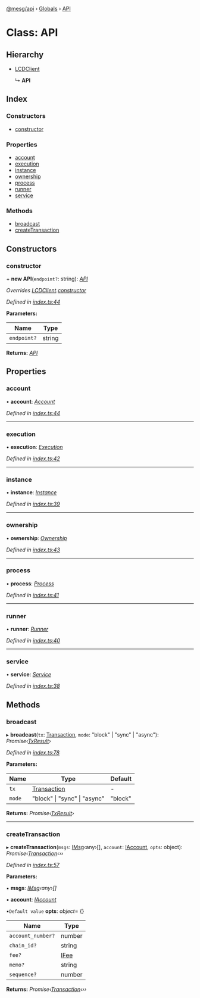 [@mesg/api](../README.md) › [Globals](../globals.md) › [API](api.md)

# Class: API

## Hierarchy

* [LCDClient](lcdclient.md)

  ↳ **API**

## Index

### Constructors

* [constructor](api.md#constructor)

### Properties

* [account](api.md#account)
* [execution](api.md#execution)
* [instance](api.md#instance)
* [ownership](api.md#ownership)
* [process](api.md#process)
* [runner](api.md#runner)
* [service](api.md#service)

### Methods

* [broadcast](api.md#broadcast)
* [createTransaction](api.md#createtransaction)

## Constructors

###  constructor

\+ **new API**(`endpoint?`: string): *[API](api.md)*

*Overrides [LCDClient](lcdclient.md).[constructor](lcdclient.md#constructor)*

*Defined in [index.ts:44](https://github.com/mesg-foundation/js-sdk/blob/6f7dc6f/packages/api/src/index.ts#L44)*

**Parameters:**

Name | Type |
------ | ------ |
`endpoint?` | string |

**Returns:** *[API](api.md)*

## Properties

###  account

• **account**: *[Account](account.md)*

*Defined in [index.ts:44](https://github.com/mesg-foundation/js-sdk/blob/6f7dc6f/packages/api/src/index.ts#L44)*

___

###  execution

• **execution**: *[Execution](execution.md)*

*Defined in [index.ts:42](https://github.com/mesg-foundation/js-sdk/blob/6f7dc6f/packages/api/src/index.ts#L42)*

___

###  instance

• **instance**: *[Instance](instance.md)*

*Defined in [index.ts:39](https://github.com/mesg-foundation/js-sdk/blob/6f7dc6f/packages/api/src/index.ts#L39)*

___

###  ownership

• **ownership**: *[Ownership](ownership.md)*

*Defined in [index.ts:43](https://github.com/mesg-foundation/js-sdk/blob/6f7dc6f/packages/api/src/index.ts#L43)*

___

###  process

• **process**: *[Process](process.md)*

*Defined in [index.ts:41](https://github.com/mesg-foundation/js-sdk/blob/6f7dc6f/packages/api/src/index.ts#L41)*

___

###  runner

• **runner**: *[Runner](runner.md)*

*Defined in [index.ts:40](https://github.com/mesg-foundation/js-sdk/blob/6f7dc6f/packages/api/src/index.ts#L40)*

___

###  service

• **service**: *[Service](service.md)*

*Defined in [index.ts:38](https://github.com/mesg-foundation/js-sdk/blob/6f7dc6f/packages/api/src/index.ts#L38)*

## Methods

###  broadcast

▸ **broadcast**(`tx`: [Transaction](transaction.md), `mode`: "block" | "sync" | "async"): *Promise‹[TxResult](../globals.md#txresult)›*

*Defined in [index.ts:78](https://github.com/mesg-foundation/js-sdk/blob/6f7dc6f/packages/api/src/index.ts#L78)*

**Parameters:**

Name | Type | Default |
------ | ------ | ------ |
`tx` | [Transaction](transaction.md) | - |
`mode` | "block" &#124; "sync" &#124; "async" | "block" |

**Returns:** *Promise‹[TxResult](../globals.md#txresult)›*

___

###  createTransaction

▸ **createTransaction**(`msgs`: [IMsg](../globals.md#imsg)‹any›[], `account`: [IAccount](../globals.md#iaccount), `opts`: object): *Promise‹[Transaction](transaction.md)‹››*

*Defined in [index.ts:57](https://github.com/mesg-foundation/js-sdk/blob/6f7dc6f/packages/api/src/index.ts#L57)*

**Parameters:**

▪ **msgs**: *[IMsg](../globals.md#imsg)‹any›[]*

▪ **account**: *[IAccount](../globals.md#iaccount)*

▪`Default value`  **opts**: *object*= {}

Name | Type |
------ | ------ |
`account_number?` | number |
`chain_id?` | string |
`fee?` | [IFee](../globals.md#ifee) |
`memo?` | string |
`sequence?` | number |

**Returns:** *Promise‹[Transaction](transaction.md)‹››*
